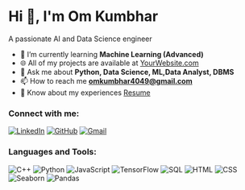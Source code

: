 
# Hi 👋, I'm Om Kumbhar

A passionate AI and Data Science engineer 

- 🌱 I’m currently learning **Machine Learning (Advanced)**
- 🌐 All of my projects are available at [YourWebsite.com](https://YourWebsite.com)
- 💬 Ask me about **Python, Data Science, ML,Data Analyst, DBMS**
- 📫 How to reach me **omkumbhar4049@gmail.com**
- 📄 Know about my experiences [Resume](https://drive.google.com/file/d/1lwatyrPXBLPJGkA8X_xHHrJI_upZnrOE/view?usp=sharing)

### Connect with me:

[![LinkedIn](https://img.shields.io/badge/-LinkedIn-0077B5?style=flat&logo=linkedin&logoColor=white)](https://www.linkedin.com/in/om-kumbhar-ab8b66258/)
[![GitHub](https://img.shields.io/badge/-GitHub-181717?style=flat&logo=github&logoColor=white)](https://github.com/om4049)
[![Gmail](https://img.shields.io/badge/-Gmail-D14836?style=flat&logo=gmail&logoColor=white)](mailto:omkumbhar4049@gmail.com)

### Languages and Tools:

![C++](https://img.shields.io/badge/C++-00599C?style=flat&logo=c%2B%2B&logoColor=white)
![Python](https://img.shields.io/badge/Python-3776AB?style=flat&logo=python&logoColor=white)
![JavaScript](https://img.shields.io/badge/JavaScript-F7DF1E?style=flat&logo=javascript&logoColor=black)
![TensorFlow](https://img.shields.io/badge/TensorFlow-FF6F00?style=flat&logo=tensorflow&logoColor=white)
![SQL](https://img.shields.io/badge/SQL-4479A1?style=flat&logo=sql&logoColor=white)
![HTML](https://img.shields.io/badge/HTML-E34F26?style=flat&logo=html5&logoColor=white)
![CSS](https://img.shields.io/badge/CSS-1572B6?style=flat&logo=css3&logoColor=white)
![Seaborn](https://img.shields.io/badge/Seaborn-3776AB?style=flat&logo=seaborn&logoColor=white)
![Pandas](https://img.shields.io/badge/Pandas-150458?style=flat&logo=pandas&logoColor=white)
